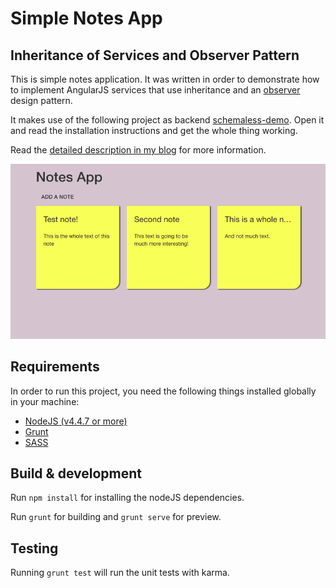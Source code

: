 # Simple Notes App
## Inheritance of Services and Observer Pattern 

This is simple notes application. It was written in order to demonstrate how to implement AngularJS services that use inheritance and an [observer](https://en.wikipedia.org/wiki/Observer_pattern) design pattern.

It makes use of the following project as backend [schemaless-demo](https://github.com/fjrd84/schemaless-demo). Open it and read the installation instructions and get the whole thing working.

Read the [detailed description in my blog](http://www.jdonado.com/#/blog/observer-angular) for more information.

![alt tag](https://raw.githubusercontent.com/fjrd84/notes-app/master/doc/notes-app.png)

## Requirements 

In order to run this project, you need the following things installed globally in your machine:

- [NodeJS (v4.4.7 or more)](https://nodejs.org/en/grun)
- [Grunt](http://gruntjs.com/installing-grunt)
- [SASS](http://sass-lang.com/install)


## Build & development

Run `npm install` for installing the nodeJS dependencies.

Run `grunt` for building and `grunt serve` for preview.

## Testing

Running `grunt test` will run the unit tests with karma.
